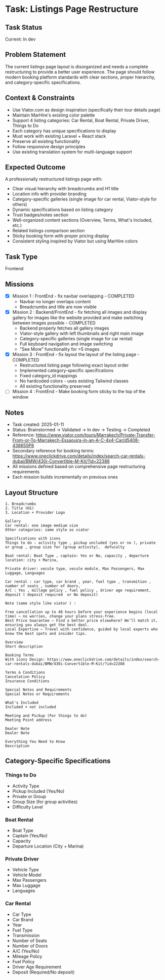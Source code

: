 # Task: Listings Page Restructure

## Task Status

Current: In dev

## Problem Statement

The current listings page layout is disorganized and needs a complete restructuring to provide a better user experience. The page should follow modern booking platform standards with clear sections, proper hierarchy, and category-specific specifications.

## Context & Constraints

-   Use Viator.com as design inspiration (specifically their tour details page)
-   Maintain MarHire's existing color palette
-   Support 4 listing categories: Car Rental, Boat Rental, Private Driver, Things to Do
-   Each category has unique specifications to display
-   Must work with existing Laravel + React stack
-   Preserve all existing functionality
-   Follow responsive design principles
-   Use existing translation system for multi-language support

## Expected Outcome

A professionally restructured listings page with:

-   Clear visual hierarchy with breadcrumbs and H1 title
-   Location info with provider branding
-   Category-specific galleries (single image for car rental, Viator-style for others)
-   Dynamic specifications based on listing category
-   Trust badges/notes section
-   Well-organized content sections (Overview, Terms, What's Included, etc.)
-   Related listings comparison section
-   Sticky booking form with proper pricing display
-   Consistent styling inspired by Viator but using MarHire colors

## Task Type

Frontend

## Missions

-   [x] Mission 1 : FrontEnd - fix navbar overlapping - COMPLETED
    -   Navbar no longer overlaps content
    -   Breadcrumbs and title are now visible
-   [x] Mission 2 : Backend/FrontEnd - fix fetching all images and display gallery for images like the website provided and make switching between images possible - COMPLETED
    -   Backend properly fetches all gallery images
    -   Viator-style gallery with left thumbnails and right main image
    -   Category-specific galleries (single image for car rental)
    -   Full keyboard navigation and image switching
    -   "See More" functionality for >5 images
-   [x] Mission 3 : FrontEnd - fix layout the layout of the listing page - COMPLETED
    -   Restructured listing page following exact layout order
    -   Implemented category-specific specifications
    -   Fixed category_id mappings
    -   No hardcoded colors - uses existing Tailwind classes
    -   All existing functionality preserved
-   [ ] Mission 4 : FrontEnd - Make booking form sticky to the top of the window

## Notes

-   Task created: 2025-01-11
-   Status: Brainstormed → Validated → In dev → Testing → Completed
-   Reference: https://www.viator.com/tours/Marrakech/Private-Transfer-From-or-To-Marrakech-Essaouira-in-an-A-C-4x4-Car/d5408-438655P8
-   Secondary reference for booking terms: https://www.oneclickdrive.com/details/index/search-car-rentals-dubai/BMW/430i-Convertible-M-Kit/?id=22388
-   All missions defined based on comprehensive page restructuring requirements
-   Each mission builds incrementally on previous ones

## Layout Structure

```
1. Breadcrumbs
2. Title (H1)
3. Location + Provider Logo

Gallery
Car rental: one image medium size
Other categories: same style as viator

Specifications with icons
Things to do : activity type , pickup uncluded (yes or no ), private or group , group size for (group activity),  defuculty

Boat rental: Boat Type , captain: Yes or No, capacity , departure location: city + Marina,

Private driver: vecule type, vecule module, Max Passengers, Max Luggage, Languages

Car rental : car type, car brand , year, fuel type , transmition , number of seats , number of doors,
A/C : Yes , millage policy , fuel policy , driver age requirement, deposit ( deposit required  or No deposit)

Note (same style like viator ) :

Free cancellation up to 48 hours before your experience begins (local time) – no worries, change your plans stress-free.
Best Price Guarantee – Find a better price elsewhere? We’ll match it, ensuring you always get the best deal.
Local Expertise – Travel with confidence, guided by local experts who know the best spots and insider tips.

Overview
Short description

Booking Terms
With icons Design: https://www.oneclickdrive.com/details/index/search-car-rentals-dubai/BMW/430i-Convertible-M-Kit/?id=22388

Terms & Conditions
Cancelation Policy
Insurance Conditions

Special Notes and Requirements
Special Notes or Requirements

What's Included
Included + not included

Meeting and Pickup (For things to do)
Meeting Point address

Dealer Note
Dealer Note

Everything You Need to Know
Description

```

## Category-Specific Specifications

### Things to Do

-   Activity Type
-   Pickup Included (Yes/No)
-   Private or Group
-   Group Size (for group activities)
-   Difficulty Level

### Boat Rental

-   Boat Type
-   Captain (Yes/No)
-   Capacity
-   Departure Location (City + Marina)

### Private Driver

-   Vehicle Type
-   Vehicle Model
-   Max Passengers
-   Max Luggage
-   Languages

### Car Rental

-   Car Type
-   Car Brand
-   Year
-   Fuel Type
-   Transmission
-   Number of Seats
-   Number of Doors
-   A/C (Yes/No)
-   Mileage Policy
-   Fuel Policy
-   Driver Age Requirement
-   Deposit (Required/No deposit)
